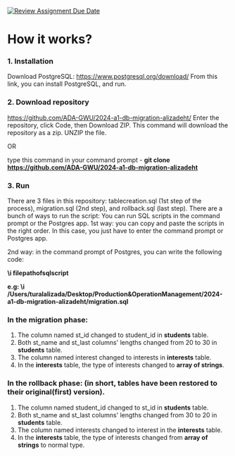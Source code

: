 [![Review Assignment Due Date](https://classroom.github.com/assets/deadline-readme-button-24ddc0f5d75046c5622901739e7c5dd533143b0c8e959d652212380cedb1ea36.svg)](https://classroom.github.com/a/JwSLLxUh)

# How it works? 

### 1. Installation
   Download PostgreSQL: https://www.postgresql.org/download/ From this link, you can install PostgreSQL, and run.

### 2. Download repository
   https://github.com/ADA-GWU/2024-a1-db-migration-alizadeht/ Enter the repository, click Code, then Download ZIP. This command will download the repository as a zip. UNZIP the file.
   
   OR 
   
   type this command in your command prompt - 
   **git clone https://github.com/ADA-GWU/2024-a1-db-migration-alizadeht** 

### 3. Run
   There are 3 files in this repository:
   tablecreation.sql (1st step of the process), migration.sql (2nd step), and rollback.sql (last step).
   There are a bunch of ways to run the script: You can run SQL scripts in the command prompt or the Postgres app.
   1st way: you can copy and paste the scripts in the right order. In this case, you just have to enter the command prompt or Postgres app.
   
   2nd way: in the command prompt of Postgres, you can write the following code:
   
   **\i filepathofsqlscript**

   **e.g: \i /Users/turalalizada/Desktop/Production\&OperationManagement/2024-a1-db-migration-alizadeht/migration.sql**


### In the migration phase:
1. The column named st_id changed to student_id in **students** table.
2. Both st_name and st_last columns' lengths changed from 20 to 30 in **students** table.
3. The column named interest changed to interests in **interests** table.
4. In the **interests** table, the type of interests changed to **array of strings**.

### In the rollback phase: (in short, tables have been restored to their original(first) version).
1. The column named student_id changed to st_id in **students** table.
2. Both st_name and st_last columns' lengths changed from 30 to 20 in **students** table.
3. The column named interests changed to interest in the **interests** table.
4. In the **interests** table, the type of interests changed from **array of strings** to normal type.

   

   


